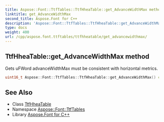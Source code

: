 ```yaml
---
title: Aspose::Font::TtfTables::TtfHheaTable::get_AdvanceWidthMax method
linktitle: get_AdvanceWidthMax
second_title: Aspose.Font for C++
description: 'Aspose::Font::TtfTables::TtfHheaTable::get_AdvanceWidthMax method. Gets uFWord advanceWidthMax must be consistent with horizontal metrics in C++.'
type: docs
weight: 400
url: /cpp/aspose.font.ttftables/ttfhheatable/get_advancewidthmax/
---
```

## TtfHheaTable::get_AdvanceWidthMax method


Gets uFWord advanceWidthMax must be consistent with horizontal metrics.

```cpp
uint16_t Aspose::Font::TtfTables::TtfHheaTable::get_AdvanceWidthMax() const
```

## See Also

* Class [TtfHheaTable](../)
* Namespace [Aspose::Font::TtfTables](../../)
* Library [Aspose.Font for C++](../../../)

